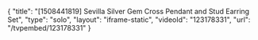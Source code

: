 {
    "title": "[1508441819] Sevilla Silver Gem Cross Pendant and Stud Earring Set",
    "type": "solo",
    "layout": "iframe-static",
    "videoId": "123178331",
    "url": "\/tvpembed\/123178331"
}